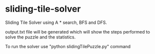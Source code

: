 # sliding-tile-solver

Sliding Tile Solver using A * search, BFS and DFS.

output.txt file will be generated which will show the steps performed to solve the puzzle and the statistics.  

To run the solver use "python slidingTilePuzzle.py" command